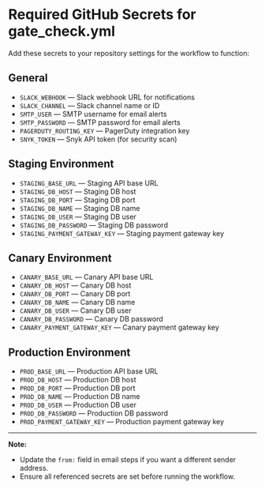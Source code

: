 # Required GitHub Secrets for gate_check.yml

Add these secrets to your repository settings for the workflow to function:

## General
- `SLACK_WEBHOOK` — Slack webhook URL for notifications
- `SLACK_CHANNEL` — Slack channel name or ID
- `SMTP_USER` — SMTP username for email alerts
- `SMTP_PASSWORD` — SMTP password for email alerts
- `PAGERDUTY_ROUTING_KEY` — PagerDuty integration key
- `SNYK_TOKEN` — Snyk API token (for security scan)

## Staging Environment
- `STAGING_BASE_URL` — Staging API base URL
- `STAGING_DB_HOST` — Staging DB host
- `STAGING_DB_PORT` — Staging DB port
- `STAGING_DB_NAME` — Staging DB name
- `STAGING_DB_USER` — Staging DB user
- `STAGING_DB_PASSWORD` — Staging DB password
- `STAGING_PAYMENT_GATEWAY_KEY` — Staging payment gateway key

## Canary Environment
- `CANARY_BASE_URL` — Canary API base URL
- `CANARY_DB_HOST` — Canary DB host
- `CANARY_DB_PORT` — Canary DB port
- `CANARY_DB_NAME` — Canary DB name
- `CANARY_DB_USER` — Canary DB user
- `CANARY_DB_PASSWORD` — Canary DB password
- `CANARY_PAYMENT_GATEWAY_KEY` — Canary payment gateway key

## Production Environment
- `PROD_BASE_URL` — Production API base URL
- `PROD_DB_HOST` — Production DB host
- `PROD_DB_PORT` — Production DB port
- `PROD_DB_NAME` — Production DB name
- `PROD_DB_USER` — Production DB user
- `PROD_DB_PASSWORD` — Production DB password
- `PROD_PAYMENT_GATEWAY_KEY` — Production payment gateway key

---

**Note:**
- Update the `from:` field in email steps if you want a different sender address.
- Ensure all referenced secrets are set before running the workflow.
